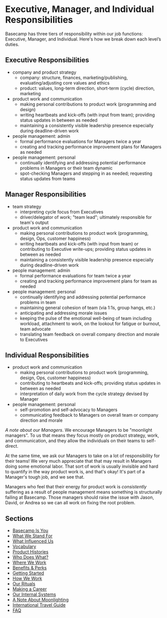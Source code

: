# Executive, Manager, and Individual Responsibilities

Basecamp has three tiers of responsibility within our job functions: Executive, Manager, and Individual. Here's how we break down each level’s duties.

## Executive Responsibilities
* company and product strategy
   * company: structure, finances, marketing/publishing, evaluating/adjusting core values and ethics
   * product: values, long-term direction, short-term (cycle) direction, marketing
* product work and communication
   * making personal contributions to product work (programming and design)
   * writing heartbeats and kick-offs (with input from team); providing status updates in between as needed
   * maintaining a consistently visible leadership presence especially during deadline-driven work
* people management: admin
   * formal performance evaluations for Managers twice a year
   * creating and tracking performance improvement plans for Managers as needed
* people management: personal
   * continually identifying and addressing potential performance problems in Managers or their team dynamic
   * spot-checking Managers and stepping in as needed; requesting status updates from teams

## Manager Responsibilities
* team strategy
   * interpreting cycle focus from Executives
   * driver/delegator of work; "team lead"; ultimately responsible for team's output    
* product work and communication
   * making personal contributions to product work (programming, design, Ops, customer happiness)
   * writing heartbeats and kick-offs (with input from team) or contributing to Executive write-ups; providing status updates in between as needed
   * maintaining a consistently visible leadership presence especially during deadline-driven work
* people management: admin
   * formal performance evaluations for team twice a year
   * creating and tracking performance improvement plans for team as needed
* people management: personal
   * continually identifying and addressing potential performance problems in team
   * maintaining general cohesion of team (via 1:1s, group hangs, etc.)
   * anticipating and addressing morale issues
   * keeping the pulse of the emotional well-being of team including workload, attachment to work, on the lookout for fatigue or burnout, team advocate
   * translating team feedback on overall company direction and morale to Executives

## Individual Responsibilities
* product work and communication
   * making personal contributions to product work (programming, design, Ops, customer happiness)
   * contributing to heartbeats and kick-offs; providing status updates in between as needed
   * interpretation of daily work from the cycle strategy devised by Manager
* people management: personal
   * self-promotion and self-advocacy to Managers
   * communicating feedback to Managers on overall team or company direction and morale

*A note about our Managers*. We encourage Managers to be "moonlight managers". To us that means they focus mostly on product strategy, work, and communication, and they allow the individuals on their teams to self-direct.

At the same time, we ask our Managers to take on a lot of responsibility for their teams! We very much appreciate that that may result in Managers doing some emotional labor. That sort of work is usually invisible and hard to quantify in the way product work is, and that's okay! It's part of a Manager's tough job, and we see that.

Managers who feel that their energy for product work is _consistently_ suffering as a result of people management means something is structurally failing at Basecamp. Those managers should raise the issue with Jason, David, or Andrea so we can all work on fixing the root problem. 

## Sections
* [Basecamp Is You](https://github.com/basecamp/handbook/blob/master/basecamp-is-you.md)
* [What We Stand For](https://github.com/basecamp/handbook/blob/master/what-we-stand-for.md)
* [What Influenced Us](https://github.com/basecamp/handbook/blob/master/what-influenced-us.md)
* [Vocabulary](https://github.com/basecamp/handbook/blob/master/vocabulary.md)
* [Product Histories](https://github.com/basecamp/handbook/blob/master/product-histories.md)
* [Who Does What?](https://github.com/basecamp/handbook/blob/master/orgchart.md)
* [Where We Work](https://github.com/basecamp/handbook/blob/master/where-we-work.md)
* [Benefits & Perks](https://github.com/basecamp/handbook/blob/master/benefits-and-perks.md)
* [Getting Started](https://github.com/basecamp/handbook/blob/master/getting-started.md)
* [How We Work](https://github.com/basecamp/handbook/blob/master/how-we-work.md)
* [Our Rituals](https://github.com/basecamp/handbook/blob/master/our-rituals.md)
* [Making a Career](https://github.com/basecamp/handbook/blob/master/making-a-career.md)
* [Our Internal Systems](https://github.com/basecamp/handbook/blob/master/our-internal-systems.md)
* [A Note About Moonlighting](https://github.com/basecamp/handbook/blob/master/moonlighting.md)
* [International Travel Guide](https://github.com/basecamp/handbook/blob/master/international-travel-guide.md)
* [FAQ](https://github.com/basecamp/handbook/blob/master/faq.md)

